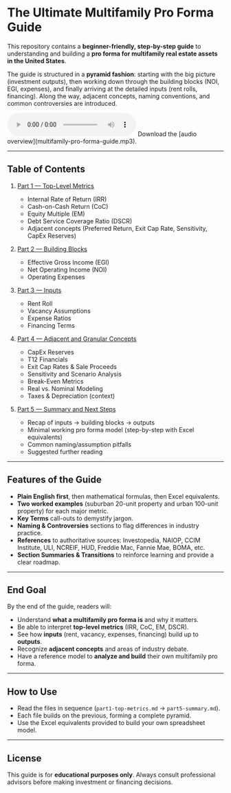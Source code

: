 # The Ultimate Multifamily Pro Forma Guide

This repository contains a **beginner-friendly, step-by-step guide** to understanding and building a **pro forma for multifamily real estate assets in the United States**.  

The guide is structured in a **pyramid fashion**: starting with the big picture (investment outputs), then working down through the building blocks (NOI, EGI, expenses), and finally arriving at the detailed inputs (rent rolls, financing). Along the way, adjacent concepts, naming conventions, and common controversies are introduced.  

<audio controls>
  <source src="multifamily-pro-forma-guide.mp3" type="audio/mpeg">
</audio>
Download the [audio overview](multifamily-pro-forma-guide.mp3).

---

## Table of Contents

1. [Part 1 — Top-Level Metrics](part1-top-metrics.md)  
   - Internal Rate of Return (IRR)  
   - Cash-on-Cash Return (CoC)  
   - Equity Multiple (EM)  
   - Debt Service Coverage Ratio (DSCR)  
   - Adjacent concepts (Preferred Return, Exit Cap Rate, Sensitivity, CapEx Reserves)  

2. [Part 2 — Building Blocks](part2-building-blocks.md)  
   - Effective Gross Income (EGI)  
   - Net Operating Income (NOI)  
   - Operating Expenses  

3. [Part 3 — Inputs](part3-inputs.md)  
   - Rent Roll  
   - Vacancy Assumptions  
   - Expense Ratios  
   - Financing Terms  

4. [Part 4 — Adjacent and Granular Concepts](part4-adjacent.md)  
   - CapEx Reserves  
   - T12 Financials  
   - Exit Cap Rates & Sale Proceeds  
   - Sensitivity and Scenario Analysis  
   - Break-Even Metrics  
   - Real vs. Nominal Modeling  
   - Taxes & Depreciation (context)  

5. [Part 5 — Summary and Next Steps](part5-summary.md)  
   - Recap of inputs → building blocks → outputs  
   - Minimal working pro forma model (step-by-step with Excel equivalents)  
   - Common naming/assumption pitfalls  
   - Suggested further reading  

---

## Features of the Guide

- **Plain English first**, then mathematical formulas, then Excel equivalents.  
- **Two worked examples** (suburban 20-unit property and urban 100-unit property) for each major metric.  
- **Key Terms** call-outs to demystify jargon.  
- **Naming & Controversies** sections to flag differences in industry practice.  
- **References** to authoritative sources: Investopedia, NAIOP, CCIM Institute, ULI, NCREIF, HUD, Freddie Mac, Fannie Mae, BOMA, etc.  
- **Section Summaries & Transitions** to reinforce learning and provide a clear roadmap.  

---

## End Goal

By the end of the guide, readers will:  

- Understand **what a multifamily pro forma is** and why it matters.  
- Be able to interpret **top-level metrics** (IRR, CoC, EM, DSCR).  
- See how **inputs** (rent, vacancy, expenses, financing) build up to **outputs**.  
- Recognize **adjacent concepts** and areas of industry debate.  
- Have a reference model to **analyze and build** their own multifamily pro forma.  

---

## How to Use

- Read the files in sequence (`part1-top-metrics.md` → `part5-summary.md`).  
- Each file builds on the previous, forming a complete pyramid.  
- Use the Excel equivalents provided to build your own spreadsheet model.  

---

## License

This guide is for **educational purposes only**. Always consult professional advisors before making investment or financing decisions.  
